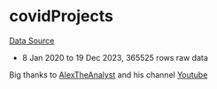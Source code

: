 # covidProjects


[Data Source](https://ourworldindata.org/covid-deaths)
- 8 Jan 2020 to 19 Dec 2023, 365525 rows raw data

Big thanks to [AlexTheAnalyst](https://github.com/AlexTheAnalyst) and his channel [Youtube](https://www.youtube.com/@AlexTheAnalyst)
